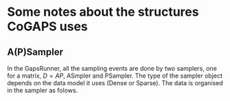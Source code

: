 # Some notes about the structures CoGAPS uses

## A(P)Sampler
In the GapsRunner, all the sampling events are done by two samplers, one for a matrix, $D=AP$,
ASmpler and PSampler. The type of the sampler object depends on the data model it uses (Dense or Sparse).
The data is organised in the sampler as folows.
